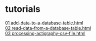 # tutorials

<a href=http://tutorials.rt.org.au/apps/add-data-to-a-database-table.html>01 add-data-to-a-database-table.html</a>  
<a href=http://tutorials.rt.org.au/apps/read-data-from-a-database-table.html>02 read-data-from-a-database-table.html</a>  
<a href=http://tutorials.rt.org.au/apps/processing-actigraphy-csv-file.html>03 processing-actigraphy-csv-file.html</a>
